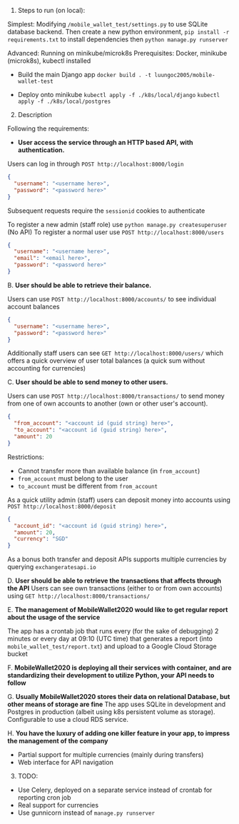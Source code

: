 1. Steps to run (on local):

Simplest: Modifying `/mobile_wallet_test/settings.py` to use SQLite database backend. Then create a new python environment, `pip install -r requirements.txt` to install dependencies then `python manage.py runserver`

Advanced: Running on minikube/microk8s
Prerequisites: Docker, minikube (microk8s), kubectl installed

  - Build the main Django app
  `docker build . -t luungoc2005/mobile-wallet-test`

  - Deploy onto minikube
  `kubectl apply -f ./k8s/local/django`
  `kubectl apply -f ./k8s/local/postgres`

2. Description

Following the requirements:

- __User access the service through an HTTP based API, with authentication.__

Users can log in through `POST http://localhost:8000/login`
```json
{
  "username": "<username here>",
  "password": "<password here>"
}
```
Subsequent requests require the `sessionid` cookies to authenticate

To register a new admin (staff role) use `python manage.py createsuperuser` (No API)
To register a normal user use `POST http://localhost:8000/users`
```json
{
  "username": "<username here>",
  "email": "<email here>",
  "password": "<password here>"
}
```

B. __User should be able to retrieve their balance.__

Users can use `POST http://localhost:8000/accounts/` to see individual account balances
```json
{
  "username": "<username here>",
  "password": "<password here>"
}
```

Additionally staff users can see `GET http://localhost:8000/users/` which offers a quick overview of user total balances (a quick sum without accounting for currencies)

C. __User should be able to send money to other users.__

Users can use `POST http://localhost:8000/transactions/` to send money from one of own accounts to another (own or other user's account).

```json
{
  "from_account": "<account id (guid string) here>",
  "to_account": "<account id (guid string) here>",
  "amount": 20
}
```

Restrictions:
- Cannot transfer more than available balance (in `from_account`)
- `from_account` must belong to the user
- `to_account` must be different from `from_account`

As a quick utility admin (staff) users can deposit money into accounts using
`POST http://localhost:8000/deposit`

```json
{
  "account_id": "<account id (guid string) here>",
  "amount": 20,
  "currency": "SGD"
}
```

As a bonus both transfer and deposit APIs supports multiple currencies by querying `exchangeratesapi.io`

D. __User should be able to retrieve the transactions that affects through the API__
Users can see own transactions (either to or from own accounts) using `GET http://localhost:8000/transactions/`

E. __The management of MobileWallet2020 would like to get regular report about the usage of the service__

The app has a crontab job that runs every (for the sake of debugging) 2 minutes or every day at 09:10 (UTC time) that generates a report (into `mobile_wallet_test/report.txt`) and upload to a Google Cloud Storage bucket

F. __MobileWallet2020 is deploying all their services with container, and are standardizing their development to utilize Python, your API needs to follow__

G. __Usually MobileWallet2020 stores their data on relational Database, but other means of storage are fine__
The app uses SQLite in development and Postgres in production (albeit using k8s persistent volume as storage). Configurable to use a cloud RDS service.

H. __You have the luxury of adding one killer feature in your app, to impress the management of the company__

- Partial support for multiple currencies (mainly during transfers)
- Web interface for API navigation

3. TODO:
- Use Celery, deployed on a separate service instead of crontab for reporting cron job
- Real support for currencies
- Use gunnicorn instead of `manage.py runserver`